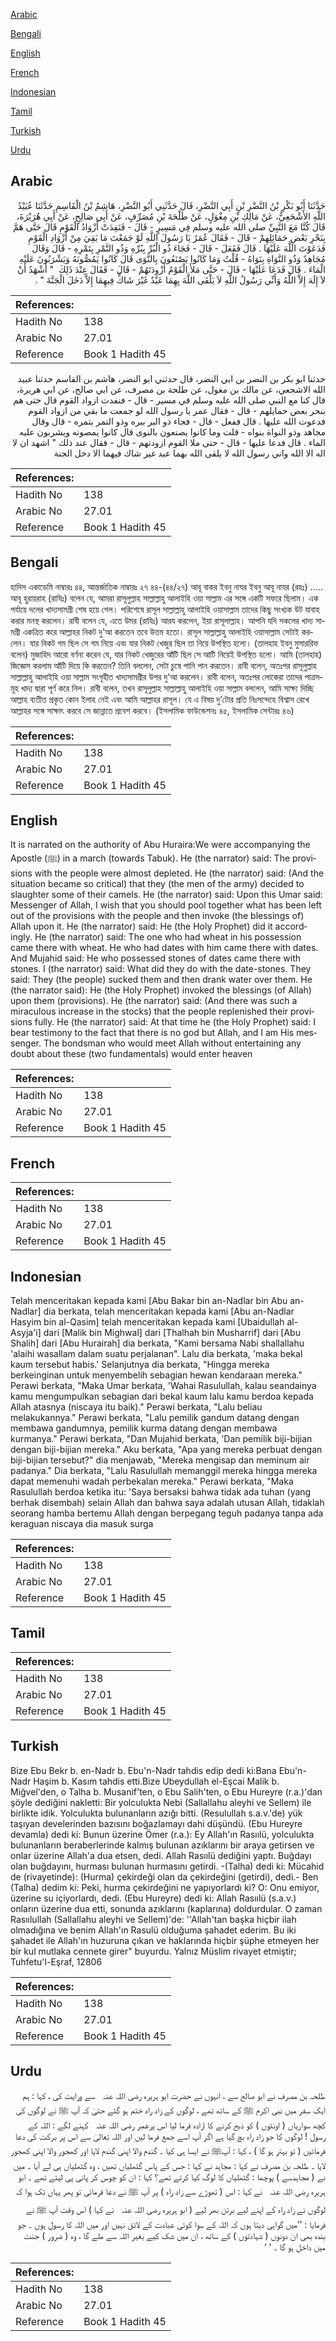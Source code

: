 [Arabic](#arabic)

[Bengali](#bengali)

[English](#english)

[French](#french)

[Indonesian](#indonesian)

[Tamil](#tamil)

[Turkish](#turkish)

[Urdu](#urdu)

## Arabic


<div dir="rtl" lang="ar" style={{fontSize:'larger',backgroundColor:'#f8f9fa',padding:20}}>
حَدَّثَنَا أَبُو بَكْرِ بْنُ النَّضْرِ بْنِ أَبِي النَّضْرِ، قَالَ حَدَّثَنِي أَبُو النَّضْرِ، هَاشِمُ بْنُ الْقَاسِمِ حَدَّثَنَا عُبَيْدُ اللَّهِ الأَشْجَعِيُّ، عَنْ مَالِكِ بْنِ مِغْوَلٍ، عَنْ طَلْحَةَ بْنِ مُصَرِّفٍ، عَنْ أَبِي صَالِحٍ، عَنْ أَبِي هُرَيْرَةَ، قَالَ كُنَّا مَعَ النَّبِيِّ صلى الله عليه وسلم فِي مَسِيرٍ - قَالَ - فَنَفِدَتْ أَزْوَادُ الْقَوْمِ قَالَ حَتَّى هَمَّ بِنَحْرِ بَعْضِ حَمَائِلِهِمْ - قَالَ - فَقَالَ عُمَرُ يَا رَسُولَ اللَّهِ لَوْ جَمَعْتَ مَا بَقِيَ مِنْ أَزْوَادِ الْقَوْمِ فَدَعَوْتَ اللَّهَ عَلَيْهَا ‏.‏ قَالَ فَفَعَلَ - قَالَ - فَجَاءَ ذُو الْبُرِّ بِبُرِّهِ وَذُو التَّمْرِ بِتَمْرِهِ - قَالَ وَقَالَ مُجَاهِدٌ وَذُو النَّوَاةِ بِنَوَاهُ - قُلْتُ وَمَا كَانُوا يَصْنَعُونَ بِالنَّوَى قَالَ كَانُوا يَمُصُّونَهُ وَيَشْرَبُونَ عَلَيْهِ الْمَاءَ ‏.‏ قَالَ فَدَعَا عَلَيْهَا - قَالَ - حَتَّى مَلأَ الْقَوْمُ أَزْوِدَتَهُمْ - قَالَ - فَقَالَ عِنْدَ ذَلِكَ ‏ "‏ أَشْهَدُ أَنْ لاَ إِلَهَ إِلاَّ اللَّهُ وَأَنِّي رَسُولُ اللَّهِ لاَ يَلْقَى اللَّهَ بِهِمَا عَبْدٌ غَيْرَ شَاكٍّ فِيهِمَا إِلاَّ دَخَلَ الْجَنَّةَ ‏"‏ ‏.‏
</div>
<div style={{backgroundColor:'#f8f9fa',padding:20, marginBottom: 10}}><table> <thead> <tr> <th>References:</th> <th></th> </tr> </thead> <tbody><tr><td>Hadith No</td><td>138</td></tr><tr><td>Arabic No</td><td>27.01</td></tr><tr><td>Reference</td><td>Book 1 Hadith 45</td></tr></tbody></table></div>


<div dir="rtl" lang="ar" style={{fontSize:'larger',backgroundColor:'#f8f9fa',padding:20}}>
حدثنا ابو بكر بن النضر بن ابي النضر، قال حدثني ابو النضر، هاشم بن القاسم حدثنا عبيد الله الاشجعي، عن مالك بن مغول، عن طلحة بن مصرف، عن ابي صالح، عن ابي هريرة، قال كنا مع النبي صلى الله عليه وسلم في مسير - قال - فنفدت ازواد القوم قال حتى هم بنحر بعض حمايلهم - قال - فقال عمر يا رسول الله لو جمعت ما بقي من ازواد القوم فدعوت الله عليها . قال ففعل - قال - فجاء ذو البر ببره وذو التمر بتمره - قال وقال مجاهد وذو النواة بنواه - قلت وما كانوا يصنعون بالنوى قال كانوا يمصونه ويشربون عليه الماء . قال فدعا عليها - قال - حتى ملا القوم ازودتهم - قال - فقال عند ذلك " اشهد ان لا اله الا الله واني رسول الله لا يلقى الله بهما عبد غير شاك فيهما الا دخل الجنة
</div>
<div style={{backgroundColor:'#f8f9fa',padding:20, marginBottom: 10}}><table> <thead> <tr> <th>References:</th> <th></th> </tr> </thead> <tbody><tr><td>Hadith No</td><td>138</td></tr><tr><td>Arabic No</td><td>27.01</td></tr><tr><td>Reference</td><td>Book 1 Hadith 45</td></tr></tbody></table></div>

## Bengali


<div dir="ltr" lang="bn" style={{fontSize:'larger',backgroundColor:'#f8f9fa',padding:20}}>
হাদিস একাডেমি নাম্বারঃ ৪৪, আন্তর্জাতিক নাম্বারঃ ২৭ ৪৪-(৪৪/২৭) আবূ বাকর ইবনু নাযর ইবনু আবূ নাযর (রহঃ) ..... আবূ হুরায়রাহ (রাযিঃ) বলেন যে, আমরা রাসূলুল্লাহ সাল্লাল্লাহু আলাইহি ওয়া সাল্লাম এর সঙ্গে একটি সফরে ছিলাম। এক পর্যায়ে দলের খাদ্যসামগ্ৰী শেষ হয়ে গেল। পরিশেষে রাসূল সাল্লাল্লাহু আলাইহি ওয়াসাল্লাম তাদের কিছু সংখ্যক উট যাবাহ করার মনস্থ করলেন। রাবী বলেন যে, এতে উমর (রাযিঃ) আরয করলেন, ইয়া রাসূলাল্লাহ। আপনি যদি সকলের খাদ্য সামগ্রী একত্রিত করে আল্লাহর নিকট দু'আ করতেন তবে উত্তম হতো। রাসূল সাল্লাল্লাহু আলাইহি ওয়াসাল্লাম সেটাই করলেন। যার নিকট গম ছিল সে গম নিয়ে এবং যার নিকট খেজুর ছিল তা নিয়ে উপস্থিত হলো। (তালহাহ ইবনু মুসাররিফ বলেন) মুজাহিদ আরো বর্ণনা করেন যে, যার নিকট খেজুরের আঁটি ছিল সে আটি নিয়েই উপস্থিত হলো। আমি (তালহাহ) জিজ্ঞেস করলাম আঁটি দিয়ে কি করতেন? তিনি বললেন, সেটা চুষে পানি পান করতেন। রাবী বলেন, অতঃপর রাসূলুল্লাহ সাল্লাল্লাহু আলাইহি ওয়া সাল্লাম সংগৃহীত খাদ্যসামগ্রীর উপর দু'আ করলেন। রাবী বলেন, অতঃপর লোকেরা তাদের পাত্রসমূহ খাদ্য দ্বারা পূর্ণ করে নিল। রাবী বলেন, তখন রাসূলুল্লাহ সাল্লাল্লাহু আলাইহি ওয়া সাল্লাম বললেন, আমি সাক্ষ্য দিচ্ছি আল্লাহ ব্যতীত প্রকৃত কোন ইলাহ নেই এবং আমি আল্লাহর রাসূল। যে এ বিষয় দু’টোর প্রতি নিঃসন্দেহে বিশ্বাস রেখে আল্লাহর সঙ্গে সাক্ষাৎ করবে সে জান্নাতে প্রবেশ করবে। (ইসলামিক ফাউন্ডেশনঃ ৪৫, ইসলামিক সেন্টারঃ ৪৬)
</div>
<div style={{backgroundColor:'#f8f9fa',padding:20, marginBottom: 10}}><table> <thead> <tr> <th>References:</th> <th></th> </tr> </thead> <tbody><tr><td>Hadith No</td><td>138</td></tr><tr><td>Arabic No</td><td>27.01</td></tr><tr><td>Reference</td><td>Book 1 Hadith 45</td></tr></tbody></table></div>

## English


<div dir="ltr" lang="en" style={{fontSize:'larger',backgroundColor:'#f8f9fa',padding:20}}>
It is narrated on the authority of Abu Huraira:We were accompanying the Apostle (ﷺ) in a march (towards Tabuk). He (the narrator) said: The provisions with the people were almost depleted. He (the narrator) said: (And the situation became so critical) that they (the men of the army) decided to slaughter some of their camels. He (the narrator) said: Upon this Umar said: Messenger of Allah, I wish that you should pool together what has been left out of the provisions with the people and then invoke (the blessings of) Allah upon it. He (the narrator) said: He (the Holy Prophet) did it accordingly. He (the narrator) said: The one who had wheat in his possession came there with wheat. He who had dates with him came there with dates. And Mujahid said: He who possessed stones of dates came there with stones. I (the narrator) said: What did they do with the date-stones. They said: They (the people) sucked them and then drank water over them. He (the narrator said): He (the Holy Prophet) invoked the blessings (of Allah) upon them (provisions). He (the narrator) said: (And there was such a miraculous increase in the stocks) that the people replenished their provisions fully. He (the narrator) said: At that time he (the Holy Prophet) said: I bear testimony to the fact that there is no god but Allah, and I am His messenger. The bondsman who would meet Allah without entertaining any doubt about these (two fundamentals) would enter heaven
</div>
<div style={{backgroundColor:'#f8f9fa',padding:20, marginBottom: 10}}><table> <thead> <tr> <th>References:</th> <th></th> </tr> </thead> <tbody><tr><td>Hadith No</td><td>138</td></tr><tr><td>Arabic No</td><td>27.01</td></tr><tr><td>Reference</td><td>Book 1 Hadith 45</td></tr></tbody></table></div>

## French


<div dir="ltr" lang="fr" style={{fontSize:'larger',backgroundColor:'#f8f9fa',padding:20}}>

</div>
<div style={{backgroundColor:'#f8f9fa',padding:20, marginBottom: 10}}><table> <thead> <tr> <th>References:</th> <th></th> </tr> </thead> <tbody><tr><td>Hadith No</td><td>138</td></tr><tr><td>Arabic No</td><td>27.01</td></tr><tr><td>Reference</td><td>Book 1 Hadith 45</td></tr></tbody></table></div>

## Indonesian


<div dir="ltr" lang="id" style={{fontSize:'larger',backgroundColor:'#f8f9fa',padding:20}}>
Telah menceritakan kepada kami [Abu Bakar bin an-Nadlar bin Abu an-Nadlar] dia berkata, telah menceritakan kepada kami [Abu an-Nadlar Hasyim bin al-Qasim] telah menceritakan kepada kami [Ubaidullah al-Asyja'i] dari [Malik bin Mighwal] dari [Thalhah bin Musharrif] dari [Abu Shalih] dari [Abu Hurairah] dia berkata, "Kami bersama Nabi shallallahu 'alaihi wasallam dalam suatu perjalanan". Lalu dia berkata, 'maka bekal kaum tersebut habis.' Selanjutnya dia berkata, "Hingga mereka berkeinginan untuk menyembelih sebagian hewan kendaraan mereka." Perawi berkata, "Maka Umar berkata, 'Wahai Rasulullah, kalau seandainya kamu mengumpulkan sebagian dari bekal kaum lalu kamu berdoa kepada Allah atasnya (niscaya itu baik)." Perawi berkata, "Lalu beliau melakukannya." Perawi berkata, "Lalu pemilik gandum datang dengan membawa gandumnya, pemilik kurma datang dengan membawa kurmanya." Perawi berkata, "Dan Mujahid berkata, 'Dan pemilik biji-bijian dengan biji-bijian mereka." Aku berkata, "Apa yang mereka perbuat dengan biji-bijian tersebut?" dia menjawab, "Mereka mengisap dan meminum air padanya." Dia berkata, "Lalu Rasulullah memanggil mereka hingga mereka dapat memenuhi wadah perbekalan mereka." Perawi berkata, "Maka Rasulullah berdoa ketika itu: 'Saya bersaksi bahwa tidak ada tuhan (yang berhak disembah) selain Allah dan bahwa saya adalah utusan Allah, tidaklah seorang hamba bertemu Allah dengan berpegang teguh padanya tanpa ada keraguan niscaya dia masuk surga
</div>
<div style={{backgroundColor:'#f8f9fa',padding:20, marginBottom: 10}}><table> <thead> <tr> <th>References:</th> <th></th> </tr> </thead> <tbody><tr><td>Hadith No</td><td>138</td></tr><tr><td>Arabic No</td><td>27.01</td></tr><tr><td>Reference</td><td>Book 1 Hadith 45</td></tr></tbody></table></div>

## Tamil


<div dir="ltr" lang="ta" style={{fontSize:'larger',backgroundColor:'#f8f9fa',padding:20}}>

</div>
<div style={{backgroundColor:'#f8f9fa',padding:20, marginBottom: 10}}><table> <thead> <tr> <th>References:</th> <th></th> </tr> </thead> <tbody><tr><td>Hadith No</td><td>138</td></tr><tr><td>Arabic No</td><td>27.01</td></tr><tr><td>Reference</td><td>Book 1 Hadith 45</td></tr></tbody></table></div>

## Turkish


<div dir="ltr" lang="tr" style={{fontSize:'larger',backgroundColor:'#f8f9fa',padding:20}}>
Bize Ebu Bekr b. en-Nadr b. Ebu'n-Nadr tahdis edip dedi ki:Bana Ebu'n-Nadr Haşim b. Kasım tahdis etti.Bize Ubeydullah el-Eşcai Malik b. Miğvel'den, o Talha b. Musanif'ten, o Ebu Salih'ten, o Ebu Hureyre (r.a.)'dan şöyle dediğini nakletti: Bir yolculukta Nebi (Sallallahu aleyhi ve Sellem) ile birlikte idik. Yolculukta bulunanların azığı bitti. (Resulullah s.a.v.'de) yük taşıyan develerinden bazısını boğazlamayı dahi düşündü. (Ebu Hureyre devamla) dedi ki: Bunun üzerine Ömer (r.a.): Ey Allah'ın Rasıılü, yolculukta bulunanların beraberlerinde kalmış bulunan azıklarını bir araya getirsen ve onlar üzerine Allah'a dua etsen, dedi. Allah Rasıılü dediğini yaptı. Buğdayı olan buğdayını, hurması bulunan hurmasını getirdi. -(Talha) dedi ki: Mücahid de (rivayetinde): (Hurma) çekirdeği olan da çekirdeğini (getirdi), dedi.- Ben (Talha) dedim ki: Peki, hurma çekirdeğini ne yapıyorlardı ki? O: Onu emiyor, üzerine su içiyorlardı, dedi. (Ebu Hureyre) dedi ki: Allah Rasıılü (s.a.v.) onların üzerine dua etti, sonunda azıklarını (kaplarına) doldurdular. O zaman Rasıılullah (Sallallahu aleyhi ve Sellem)'de: ''Allah'tan başka hiçbir ilah olmadığına ve benim Allah'ın Rasulü olduğuma şahadet ederim. Bu iki şahadet ile Allah'ın huzuruna çıkan ve haklarında hiçbir şüphe etmeyen her bir kul mutlaka cennete girer" buyurdu. Yalnız Müslim rivayet etmiştir; Tuhfetu'l-Eşraf, 12806
</div>
<div style={{backgroundColor:'#f8f9fa',padding:20, marginBottom: 10}}><table> <thead> <tr> <th>References:</th> <th></th> </tr> </thead> <tbody><tr><td>Hadith No</td><td>138</td></tr><tr><td>Arabic No</td><td>27.01</td></tr><tr><td>Reference</td><td>Book 1 Hadith 45</td></tr></tbody></table></div>

## Urdu


<div dir="rtl" lang="ur" style={{fontSize:'larger',backgroundColor:'#f8f9fa',padding:20}}>
طلحہ بن مصرف نے ابو صالح سے ، انہوں نے حضرت ابو ہریرہ ‌رضی ‌اللہ ‌عنہ ‌ ‌ سے ورایت کی ، کہا : ہم ایک سفر میں نبی اکرم ﷺ کے ساتھ تھے ، لوگوں کے زاد راہ ختم ہو گئے حتیٰ کہ آپ ﷺ نے لوگوں کی کچھ سواریاں ( اونٹوں ) کو ذبح کرنے کا ارادہ فرما لیا اس پرعمر ‌رضی ‌اللہ ‌عنہ ‌ ‌ کہنے لگے : اللہ کے رسول ! لوگوں کا جو زاد راہ بچ گیا ہے اگر آپ اسے جمع فرما لیں اور اللہ تعالیٰ سے اس پر برکت کی دعا فرمائیں ( تو بہتر ہو گا ) ، کہا : آپﷺ نے ایسا ہی کیا ۔ گندم والا اپنی گندم لایا اور کھجور والا اپنی کھجور لایا ۔ طلحہ بن مصرف نے کہا : مجاہد نے کہا : جس کے پاس گٹھلیاں تھیں ، وہ گٹھلیاں ہی لے آیا ۔ میں نے ( مجاہدسے ) پوچھا : گٹھلیاں کا لوگ کیا کرتے تھے؟ کہا : ان کو چوس کر پانی پی لیتے تھے ۔ ابو ہریرہ ‌رضی ‌اللہ ‌عنہ ‌ ‌ نے کہا : اس ( تھوڑے سے زاد راہ ) پر آپ ﷺ نے دعا فرمائی تو پھر یہاں تک ہوا کہ لوگوں نے زاد راہ کے اپنے لیے برتن بھر لیے ( ابو ہریرہ ‌رضی ‌اللہ ‌عنہ ‌ ‌ نے کہا ) اس وقت آپ ﷺ نے فرمایا : ’’میں گواہی دیتا ہوں کہ اللہ کے سوا کوئی عبادت کے لائق نہیں اور میں اللہ کا رسول ہوں ۔ جو بندہ بھی ان دونوں ( شہادتوں ) کے ساتھ ، ان میں شک کیے بغیر اللہ سے ملے گا ، وہ ( ضرور ) جنت میں داخل ہو گا ۔ ‘ ‘
</div>
<div style={{backgroundColor:'#f8f9fa',padding:20, marginBottom: 10}}><table> <thead> <tr> <th>References:</th> <th></th> </tr> </thead> <tbody><tr><td>Hadith No</td><td>138</td></tr><tr><td>Arabic No</td><td>27.01</td></tr><tr><td>Reference</td><td>Book 1 Hadith 45</td></tr></tbody></table></div>